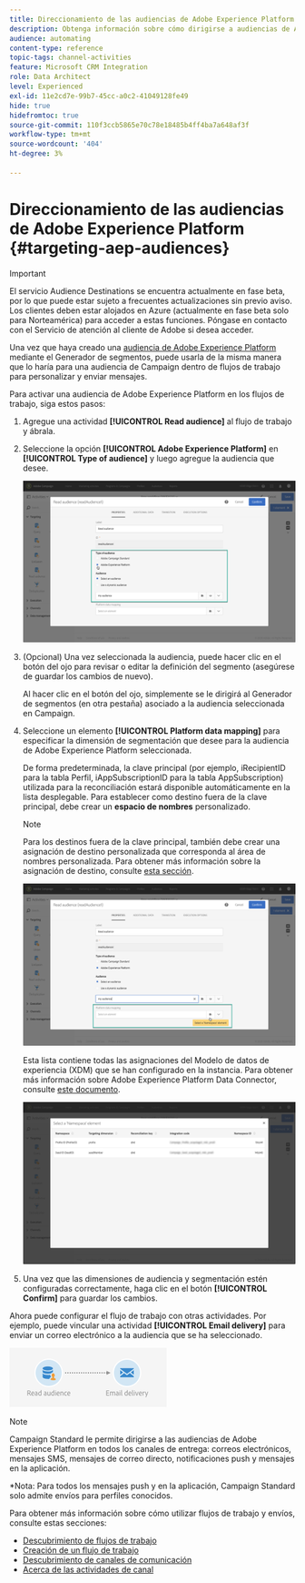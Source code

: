 ```yaml
---
title: Direccionamiento de las audiencias de Adobe Experience Platform
description: Obtenga información sobre cómo dirigirse a audiencias de Adobe Experience Platform dentro de flujos de trabajo.
audience: automating
content-type: reference
topic-tags: channel-activities
feature: Microsoft CRM Integration
role: Data Architect
level: Experienced
exl-id: 11e2cd7e-99b7-45cc-a0c2-41049128fe49
hide: true
hidefromtoc: true
source-git-commit: 110f3ccb5865e70c78e18485b4ff4ba7a648af3f
workflow-type: tm+mt
source-wordcount: '404'
ht-degree: 3%

---
```


# Direccionamiento de las audiencias de Adobe Experience Platform {#targeting-aep-audiences}

>[!IMPORTANT]
>
>El servicio Audience Destinations se encuentra actualmente en fase beta, por lo que puede estar sujeto a frecuentes actualizaciones sin previo aviso. Los clientes deben estar alojados en Azure (actualmente en fase beta solo para Norteamérica) para acceder a estas funciones. Póngase en contacto con el Servicio de atención al cliente de Adobe si desea acceder.

Una vez que haya creado una [audiencia de Adobe Experience Platform](../../integrating/using/aep-about-audience-destinations-service.md) mediante el Generador de segmentos, puede usarla de la misma manera que lo haría para una audiencia de Campaign dentro de flujos de trabajo para personalizar y enviar mensajes.

Para activar una audiencia de Adobe Experience Platform en los flujos de trabajo, siga estos pasos:

1. Agregue una actividad **[!UICONTROL Read audience]** al flujo de trabajo y ábrala.

1. Seleccione la opción **[!UICONTROL Adobe Experience Platform]** en **[!UICONTROL Type of audience]** y luego agregue la audiencia que desee.

   ![](assets/aep_wkf_readaudience.png)

1. (Opcional) Una vez seleccionada la audiencia, puede hacer clic en el botón del ojo para revisar o editar la definición del segmento (asegúrese de guardar los cambios de nuevo).

   Al hacer clic en el botón del ojo, simplemente se le dirigirá al Generador de segmentos (en otra pestaña) asociado a la audiencia seleccionada en Campaign.

1. Seleccione un elemento **[!UICONTROL Platform data mapping]** para especificar la dimensión de segmentación que desee para la audiencia de Adobe Experience Platform seleccionada.

   De forma predeterminada, la clave principal (por ejemplo, iRecipientID para la tabla Perfil, iAppSubscriptionID para la tabla AppSubscription) utilizada para la reconciliación estará disponible automáticamente en la lista desplegable. Para establecer como destino fuera de la clave principal, debe crear un **espacio de nombres** personalizado.

   >[!NOTE]
   >
   >Para los destinos fuera de la clave principal, también debe crear una asignación de destino personalizada que corresponda al área de nombres personalizada. Para obtener más información sobre la asignación de destino, consulte [esta sección](../../administration/using/target-mappings-in-campaign.md).

   ![](assets/aep_wkf_readaudience_namespace.png)

   Esta lista contiene todas las asignaciones del Modelo de datos de experiencia (XDM) que se han configurado en la instancia. Para obtener más información sobre Adobe Experience Platform Data Connector, consulte [este documento](../../integrating/using/aep-about-data-connector.md).

   ![](assets/aep_wkf_readaudience_namespace2.png)

1. Una vez que las dimensiones de audiencia y segmentación estén configuradas correctamente, haga clic en el botón **[!UICONTROL Confirm]** para guardar los cambios.

Ahora puede configurar el flujo de trabajo con otras actividades. Por ejemplo, puede vincular una actividad **[!UICONTROL Email delivery]** para enviar un correo electrónico a la audiencia que se ha seleccionado.

![](assets/aep_wkf_email.png)

>[!NOTE]
>
>Campaign Standard le permite dirigirse a las audiencias de Adobe Experience Platform en todos los canales de entrega: correos electrónicos, mensajes SMS, mensajes de correo directo, notificaciones push y mensajes en la aplicación.
>
>*Nota: Para todos los mensajes push y en la aplicación, Campaign Standard solo admite envíos para perfiles conocidos.

Para obtener más información sobre cómo utilizar flujos de trabajo y envíos, consulte estas secciones:

* [Descubrimiento de flujos de trabajo](../../automating/using/get-started-workflows.md)
* [Creación de un flujo de trabajo](../../automating/using/building-a-workflow.md)
* [Descubrimiento de canales de comunicación](../../channels/using/get-started-communication-channels.md)
* [Acerca de las actividades de canal](../../automating/using/about-channel-activities.md)
